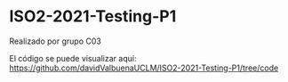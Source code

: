 # ISO2-2021-Testing-P1
Realizado por grupo C03

El código se puede visualizar aquí: https://github.com/davidValbuenaUCLM/ISO2-2021-Testing-P1/tree/code
